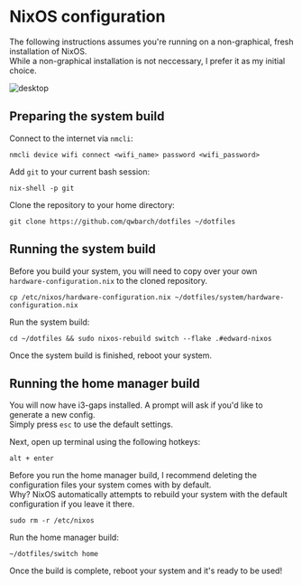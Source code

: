 # NixOS configuration

The following instructions assumes you're running on a non-graphical, fresh installation of NixOS.  
While a non-graphical installation is not neccessary, I prefer it as my initial choice.

![desktop](https://i.redd.it/b96t7sb4nll91.png)

## Preparing the system build

Connect to the internet via ``nmcli``:
```
nmcli device wifi connect <wifi_name> password <wifi_password>
```

Add ``git`` to your current bash session:
```
nix-shell -p git
```

Clone the repository to your home directory:
```
git clone https://github.com/qwbarch/dotfiles ~/dotfiles
```

## Running the system build

Before you build your system, you will need to copy over your own ``hardware-configuration.nix`` to the cloned repository.  
```
cp /etc/nixos/hardware-configuration.nix ~/dotfiles/system/hardware-configuration.nix
```

Run the system build:
```
cd ~/dotfiles && sudo nixos-rebuild switch --flake .#edward-nixos
```

Once the system build is finished, reboot your system.

## Running the home manager build

You will now have i3-gaps installed. A prompt will ask if you'd like to generate a new config.  
Simply press ``esc`` to use the default settings.

Next, open up terminal using the following hotkeys:
```
alt + enter
```

Before you run the home manager build, I recommend deleting the configuration files your system comes with by default.  
Why? NixOS automatically attempts to rebuild your system with the default configuration if you leave it there.
```
sudo rm -r /etc/nixos
```

Run the home manager build:
```
~/dotfiles/switch home
```

Once the build is complete, reboot your system and it's ready to be used!

